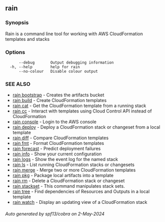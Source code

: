 ## rain



### Synopsis

Rain is a command line tool for working with AWS CloudFormation templates and stacks

### Options

```
      --debug       Output debugging information
  -h, --help        help for rain
      --no-colour   Disable colour output
```

### SEE ALSO

* [rain bootstrap](rain_bootstrap.md)	 - Creates the artifacts bucket
* [rain build](rain_build.md)	 - Create CloudFormation templates
* [rain cat](rain_cat.md)	 - Get the CloudFormation template from a running stack
* [rain cc](rain_cc.md)	 - Interact with templates using Cloud Control API instead of CloudFormation
* [rain console](rain_console.md)	 - Login to the AWS console
* [rain deploy](rain_deploy.md)	 - Deploy a CloudFormation stack or changeset from a local template
* [rain diff](rain_diff.md)	 - Compare CloudFormation templates
* [rain fmt](rain_fmt.md)	 - Format CloudFormation templates
* [rain forecast](rain_forecast.md)	 - Predict deployment failures
* [rain info](rain_info.md)	 - Show your current configuration
* [rain logs](rain_logs.md)	 - Show the event log for the named stack
* [rain ls](rain_ls.md)	 - List running CloudFormation stacks or changesets
* [rain merge](rain_merge.md)	 - Merge two or more CloudFormation templates
* [rain pkg](rain_pkg.md)	 - Package local artifacts into a template
* [rain rm](rain_rm.md)	 - Delete a CloudFormation stack or changeset
* [rain stackset](rain_stackset.md)	 - This command manipulates stack sets.
* [rain tree](rain_tree.md)	 - Find dependencies of Resources and Outputs in a local template
* [rain watch](rain_watch.md)	 - Display an updating view of a CloudFormation stack

###### Auto generated by spf13/cobra on 2-May-2024
